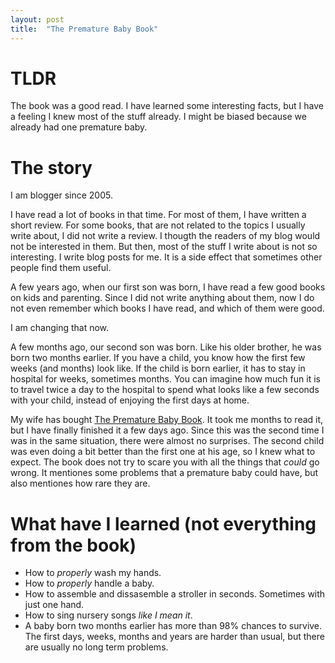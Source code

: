 ```yaml
---
layout: post
title:  "The Premature Baby Book"
---
```


# TLDR

The book was a good read. I have learned some interesting facts, but I have a feeling I knew most of the stuff already. I might be biased because we already had one premature baby.

# The story

I am blogger since 2005.

I have read a lot of books in that time. For most of them, I have written a short review. For some books, that are not related to the topics I usually write about, I did not write a review. I thougth the readers of my blog would not be interested in them. But then, most of the stuff I write about is not so interesting. I write blog posts for me. It is a side effect that sometimes other people find them useful.

A few years ago, when our first son was born, I have read a few good books on kids and parenting. Since I did not write anything about them, now I do not even remember which books I have read, and which of them were good.

I am changing that now.

A few months ago, our second son was born. Like his older brother, he was born two months earlier. If you have a child, you know how the first few weeks (and months) look like. If the child is born earlier, it has to stay in hospital for weeks, sometimes months. You can imagine how much fun it is to travel twice a day to the hospital to spend what looks like a few seconds with your child, instead of enjoying the first days at home.

My wife has bought [The Premature Baby Book](http://www.amazon.com/The-Premature-Baby-Book-Everything/dp/B000EHSMKO). It took me months to read it, but I have finally finished it a few days ago. Since this was the second time I was in the same situation, there were almost no surprises. The second child was even doing a bit better than the first one at his age, so I knew what to expect. The book does not try to scare you with all the things that *could* go wrong. It mentiones some problems that a premature baby could have, but also mentiones how rare they are.

# What have I learned (not everything from the book)

- How to *properly* wash my hands.
- How to *properly* handle a baby.
- How to assemble and dissasemble a stroller in seconds. Sometimes with just one hand.
- How to sing nursery songs *like I mean it*.
- A baby born two months earlier has more than 98% chances to survive. The first days, weeks, months and years are harder than usual, but there are usually no long term problems.
